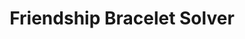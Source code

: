 ---
title: 'Friendship Bracelet Solver'
type: 'personal project'
affiliation:
year: '2025'
images: ["FriendshipBraceletSolver1"]
imageHeight: 300px
skills: ['UI/UX', 'Python', 'Algorithm Development']
videoLink: ""
github: "https://github.com/Norange01/FriendshipBraceletSolver"
links: []
linkTitles: []
linkTypes: []
description: "Created a recursive constraint satisfaction problem style (CSP) algorithm that determines the knot combination needed, as well as the initial order of threads, to obtain a user-provided friendship bracelet pattern."
---